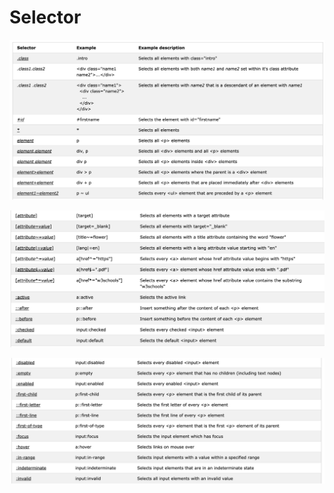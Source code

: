 # Selector

![](../.gitbook/assets/image.png)

![](../.gitbook/assets/image%20%2821%29.png)

![](../.gitbook/assets/image%20%2822%29.png)



